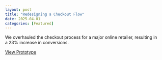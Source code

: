 ```yaml
---
layout: post
title: "Redesigning a Checkout Flow"
date: 2025-04-01
categories: [Featured]
---
```



We overhauled the checkout process for a major online retailer, resulting in a 23% increase in conversions.

<a class="btn btn--primary" href="#">View Prototype</a>

